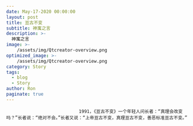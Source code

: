 ```yaml
---
date: May-17-2020 00:00:00
layout: post
title: 亘古不变
subtitle: 神寓之言
description: >-
  神寓之言
image: >-
    /assets/img/Qtcreator-overview.png
optimized_image: >-
    /assets/img/Qtcreator-overview.png
category: Story
tags:
  - blog
  - Story
author: Ron
paginate: true
---
```


							　　1991，《亘古不变》一个年轻人问长者：“真理会改变吗？”长者说：“绝对不会。”长者又说：“上帝亘古不变，真理亘古不变，善恶标准亘古不变。”
							
							
						